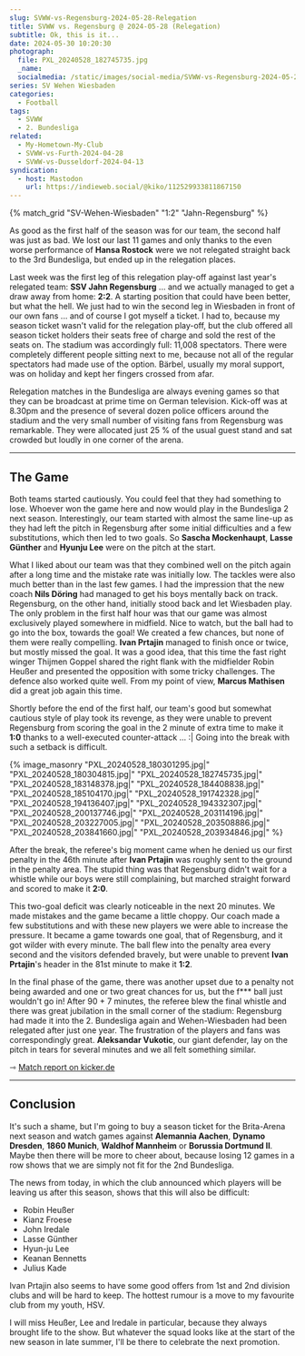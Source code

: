 ```yaml
---
slug: SVWW-vs-Regensburg-2024-05-28-Relegation
title: SVWW vs. Regensburg @ 2024-05-28 (Relegation)
subtitle: Ok, this is it...
date: 2024-05-30 10:20:30
photograph:
  file: PXL_20240528_182745735.jpg
  _name: 
  socialmedia: /static/images/social-media/SVWW-vs-Regensburg-2024-05-28-Relegation.jpg
series: SV Wehen Wiesbaden
categories:
  - Football
tags:
  - SVWW
  - 2. Bundesliga
related:
  - My-Hometown-My-Club
  - SVWW-vs-Furth-2024-04-28
  - SVWW-vs-Dusseldorf-2024-04-13
syndication:
  - host: Mastodon
    url: https://indieweb.social/@kiko/112529933811867150
---
```


{% match_grid "SV-Wehen-Wiesbaden" "1:2" "Jahn-Regensburg" %}

As good as the first half of the season was for our team, the second half was just as bad. We lost our last 11 games and only thanks to the even worse performance of **Hansa Rostock** were we not relegated straight back to the 3rd Bundesliga, but ended up in the relegation places.

Last week was the first leg of this relegation play-off against last year's relegated team: **SSV Jahn Regensburg** ... and we actually managed to get a draw away from home: **2:2**. A starting position that could have been better, but what the hell. We just had to win the second leg in Wiesbaden in front of our own fans ... and of course I got myself a ticket. I had to, because my season ticket wasn't valid for the relegation play-off, but the club offered all season ticket holders their seats free of charge and sold the rest of the seats on. The stadium was accordingly full: 11,008 spectators. There were completely different people sitting next to me, because not all of the regular spectators had made use of the option. Bärbel, usually my moral support, was on holiday and kept her fingers crossed from afar.

Relegation matches in the Bundesliga are always evening games so that they can be broadcast at prime time on German television. Kick-off was at 8.30pm and the presence of several dozen police officers around the stadium and the very small number of visiting fans from Regensburg was remarkable. They were allocated just 25 % of the usual guest stand and sat crowded but loudly in one corner of the arena.

<!-- more -->

---

## The Game

Both teams started cautiously. You could feel that they had something to lose. Whoever won the game here and now would play in the Bundesliga 2 next season. Interestingly, our team started with almost the same line-up as they had left the pitch in Regensburg after some initial difficulties and a few substitutions, which then led to two goals. So **Sascha Mockenhaupt**, **Lasse Günther** and **Hyunju Lee** were on the pitch at the start.

What I liked about our team was that they combined well on the pitch again after a long time and the mistake rate was initially low. The tackles were also much better than in the last few games. I had the impression that the new coach **Nils Döring** had managed to get his boys mentally back on track. Regensburg, on the other hand, initially stood back and let Wiesbaden play. The only problem in the first half hour was that our game was almost exclusively played somewhere in midfield. Nice to watch, but the ball had to go into the box, towards the goal! We created a few chances, but none of them were really compelling. **Ivan Prtajin** managed to finish once or twice, but mostly missed the goal. It was a good idea, that this time the fast right winger Thijmen Goppel shared the right flank with the midfielder Robin Heußer and presented the opposition with some tricky challenges. The defence also worked quite well. From my point of view, **Marcus Mathisen** did a great job again this time.

Shortly before the end of the first half, our team's good but somewhat cautious style of play took its revenge, as they were unable to prevent Regensburg from scoring the goal in the 2 minute of extra time to make it **1:0** thanks to a well-executed counter-attack ... :| Going into the break with such a setback is difficult.

{% image_masonry
  "PXL_20240528_180301295.jpg|"
  "PXL_20240528_180304815.jpg|"
  "PXL_20240528_182745735.jpg|"
  "PXL_20240528_183148378.jpg|"
  "PXL_20240528_184408838.jpg|"
  "PXL_20240528_185104170.jpg|"
  "PXL_20240528_191742328.jpg|"
  "PXL_20240528_194136407.jpg|"
  "PXL_20240528_194332307.jpg|"
  "PXL_20240528_200137746.jpg|"
  "PXL_20240528_203114196.jpg|"
  "PXL_20240528_203227005.jpg|"
  "PXL_20240528_203508886.jpg|"
  "PXL_20240528_203841660.jpg|"
  "PXL_20240528_203934846.jpg|"
%}

After the break, the referee's big moment came when he denied us our first penalty in the 46th minute after **Ivan Prtajin** was roughly sent to the ground in the penalty area. The stupid thing was that Regensburg didn't wait for a whistle while our boys were still complaining, but marched straight forward and scored to make it **2:0**.

This two-goal deficit was clearly noticeable in the next 20 minutes. We made mistakes and the game became a little choppy. Our coach made a few substitutions and with these new players we were able to increase the pressure. It became a game towards one goal, that of Regensburg, and it got wilder with every minute. The ball flew into the penalty area every second and the visitors defended bravely, but were unable to prevent **Ivan Prtajin**'s header in the 81st minute to make it **1:2**.

In the final phase of the game, there was another upset due to a penalty not being awarded and one or two great chances for us, but the f*** ball just wouldn't go in! After 90 + 7 minutes, the referee blew the final whistle and there was great jubilation in the small corner of the stadium: Regensburg had made it into the 2. Bundesliga again and Wehen-Wiesbaden had been relegated after just one year. The frustration of the players and fans was correspondingly great. **Aleksandar Vukotic**, our giant defender, lay on the pitch in tears for several minutes and we all felt something similar.

&#x21FE;&nbsp;[Match report on kicker.de](https://www.kicker.de/wiesbaden-gegen-regensburg-2024-bundesliga-relegation-4910422/analyse)

---

## Conclusion

It's such a shame, but I'm going to buy a season ticket for the Brita-Arena next season and watch games against **Alemannia Aachen**, **Dynamo Dresden**, **1860 Munich**, **Waldhof Mannheim** or **Borussia Dortmund II**. Maybe then there will be more to cheer about, because losing 12 games in a row shows that we are simply not fit for the 2nd Bundesliga.

The news from today, in which the club announced which players will be leaving us after this season, shows that this will also be difficult:

* Robin Heußer
* Kianz Froese
* John Iredale
* Lasse Günther
* Hyun-ju Lee
* Keanan Bennetts
* Julius Kade

Ivan Prtajin also seems to have some good offers from 1st and 2nd division clubs and will be hard to keep. The hottest rumour is a move to my favourite club from my youth, HSV.

I will miss Heußer, Lee and Iredale in particular, because they always brought life to the show. But whatever the squad looks like at the start of the new season in late summer, I'll be there to celebrate the next promotion.
